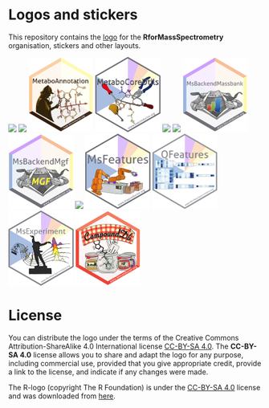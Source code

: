 # Logos and stickers

This repository contains the [logo](logo/README.md) for the
**RforMassSpectrometry** organisation, stickers and other layouts.

[<img src="./sticker/RforMassSpectrometry.png" height="150">](sticker/README.md)
[<img src="./MsCoreUtils/MsCoreUtils.png" height="150">](MsCoreUtils/README.md)
[<img src="./MetaboAnnotation/MetaboAnnotation.png" height="150">](MetaboAnnotation/README.md)
[<img src="./MetaboCoreUtils/MetaboCoreUtils.png" height="150">](MetaboCoreUtils/README.md)
[<img src="./Spectra/Spectra.png" height="150">](Spectra/README.md)
[<img src="./Chromatograms/Chromatograms.png" height="150">](Chromatograms/README.md)
[<img src="./MsBackendMassbank/MsBackendMassbank.png" height="150">](MsBackendMassbank/README.md)
[<img src="./MsBackendMgf/MsBackendMgf.png" height="150">](MsBackendMgf/README.md)
[<img src="./MsBackendMgf/MsBackendMsp.png" height="150">](MsBackendMsp/README.md)
[<img src="./MsFeatures/MsFeatures.png" height="150">](MsFeatures/README.md)
[<img src="./QFeatures/QFeatures.png" height="150">](QFeatures/README.md)
[<img src="./MsExperiment/MsExperiment.png" height="150">](MsExperiment/README.md)
[<img src="./CompoundDb/CompoundDb.png" height="150">](CompoundDb/README.md)


# License

You can distribute the logo under the terms of the Creative Commons
Attribution-ShareAlike 4.0 International license [CC-BY-SA
4.0](https://creativecommons.org/licenses/by-sa/4.0/). The **CC-BY-SA 4.0**
license allows you to share and adapt the logo for any purpose, including
commercial use, provided that you give appropriate credit, provide a link to the
license, and indicate if any changes were made.

The R-logo (copyright The R Foundation) is under the [CC-BY-SA
4.0](https://creativecommons.org/licenses/by-sa/4.0/) license and was downloaded
from [here](https://www.r-project.org/logo/).
